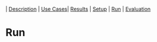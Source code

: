| [Description](README.md) | [Use Cases](UseCases.md)| [Results](Results.md) | [Setup](Setup.md) | [Run](Run.md) | [Evaluation](Evaluation.md)

# Run
